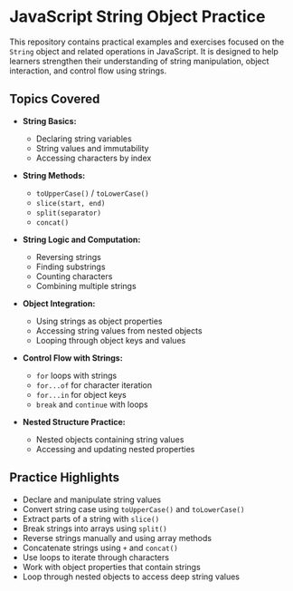 # JavaScript String Object Practice

This repository contains practical examples and exercises focused on the `String` object and related operations in JavaScript. It is designed to help learners strengthen their understanding of string manipulation, object interaction, and control flow using strings.

## Topics Covered

- **String Basics:**
  - Declaring string variables
  - String values and immutability
  - Accessing characters by index

- **String Methods:**
  - `toUpperCase()` / `toLowerCase()`
  - `slice(start, end)`
  - `split(separator)`
  - `concat()`

- **String Logic and Computation:**
  - Reversing strings
  - Finding substrings
  - Counting characters
  - Combining multiple strings

- **Object Integration:**
  - Using strings as object properties
  - Accessing string values from nested objects
  - Looping through object keys and values

- **Control Flow with Strings:**
  - `for` loops with strings
  - `for...of` for character iteration
  - `for...in` for object keys
  - `break` and `continue` with loops

- **Nested Structure Practice:**
  - Nested objects containing string values
  - Accessing and updating nested properties

## Practice Highlights

- Declare and manipulate string values
- Convert string case using `toUpperCase()` and `toLowerCase()`
- Extract parts of a string with `slice()`
- Break strings into arrays using `split()`
- Reverse strings manually and using array methods
- Concatenate strings using `+` and `concat()`
- Use loops to iterate through characters
- Work with object properties that contain strings
- Loop through nested objects to access deep string values
